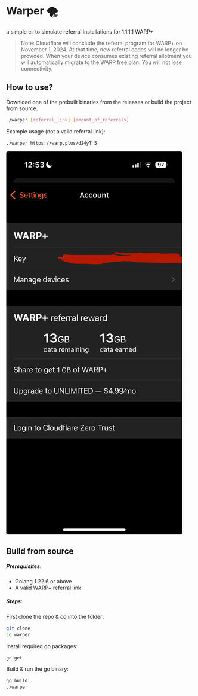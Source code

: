 # Warper 🌪️
a simple cli to simulate referral installations for 1.1.1.1 WARP+

> Note: Cloudflare will conclude the referral program for WARP+ on November 1, 2024. At that time, new referral codes will no longer be provided. When your device consumes existing referral allotment you will automatically migrate to the WARP free plan. You will not lose connectivity.

## How to use?

Download one of the prebuilt binaries from the releases or build the project from source.

```bash
./warper [referral_link] [amount_of_referrals]
```

Example usage (not a valid referral link):

```bash
./warper https://warp.plus/d24yT 5
```

![13 GB referral credit](https://github.com/rivanjuthani/warper/blob/main/images/warp.jpg?raw=true)

## Build from source

##### Prerequisites:
- Golang 1.22.6 or above
- A valid WARP+ referral link

##### Steps:

First clone the repo & cd into the folder:

```bash
git clone 
cd warper
```

Install required go packages:

```bash
go get
```

Build & run the go binary:

```bash
go build .
./warper
```